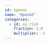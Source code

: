 ```yaml
---
id: openai
name: "OpenAI"
categories:
  - id: ai-risk
    fraction: 1.0
    multiplier: -1
--- 
```


